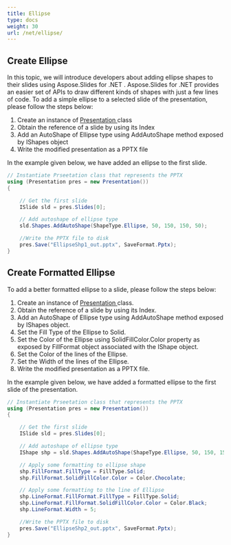 ```yaml
---
title: Ellipse
type: docs
weight: 30
url: /net/ellipse/
---
```



## **Create Ellipse**
In this topic, we will introduce developers about adding ellipse shapes to their slides using Aspose.Slides for .NET . Aspose.Slides for .NET provides an easier set of APIs to draw different kinds of shapes with just a few lines of code. To add a simple ellipse to a selected slide of the presentation, please follow the steps below:

1. Create an instance of [Presentation ](https://apireference.aspose.com/net/slides/aspose.slides/presentation)class
1. Obtain the reference of a slide by using its Index
1. Add an AutoShape of Ellipse type using AddAutoShape method exposed by IShapes object
1. Write the modified presentation as a PPTX file

In the example given below, we have added an ellipse to the first slide.

```c#
// Instantiate Prseetation class that represents the PPTX
using (Presentation pres = new Presentation())
{

    // Get the first slide
    ISlide sld = pres.Slides[0];

    // Add autoshape of ellipse type
    sld.Shapes.AddAutoShape(ShapeType.Ellipse, 50, 150, 150, 50);

    //Write the PPTX file to disk
    pres.Save("EllipseShp1_out.pptx", SaveFormat.Pptx);
}
```



## **Create Formatted Ellipse**
To add a better formatted ellipse to a slide, please follow the steps below:

1. Create an instance of [Presentation ](https://apireference.aspose.com/net/slides/aspose.slides/presentation)class.
1. Obtain the reference of a slide by using its Index.
1. Add an AutoShape of Ellipse type using AddAutoShape method exposed by IShapes object.
1. Set the Fill Type of the Ellipse to Solid.
1. Set the Color of the Ellipse using SolidFillColor.Color property as exposed by FillFormat object associated with the IShape object.
1. Set the Color of the lines of the Ellipse.
1. Set the Width of the lines of the Ellipse.
1. Write the modified presentation as a PPTX file.

In the example given below, we have added a formatted ellipse to the first slide of the presentation.

```c#
// Instantiate Prseetation class that represents the PPTX
using (Presentation pres = new Presentation())
{

    // Get the first slide
    ISlide sld = pres.Slides[0];

    // Add autoshape of ellipse type
    IShape shp = sld.Shapes.AddAutoShape(ShapeType.Ellipse, 50, 150, 150, 50);

    // Apply some formatting to ellipse shape
    shp.FillFormat.FillType = FillType.Solid;
    shp.FillFormat.SolidFillColor.Color = Color.Chocolate;

    // Apply some formatting to the line of Ellipse
    shp.LineFormat.FillFormat.FillType = FillType.Solid;
    shp.LineFormat.FillFormat.SolidFillColor.Color = Color.Black;
    shp.LineFormat.Width = 5;

    //Write the PPTX file to disk
    pres.Save("EllipseShp2_out.pptx", SaveFormat.Pptx);
}
```

